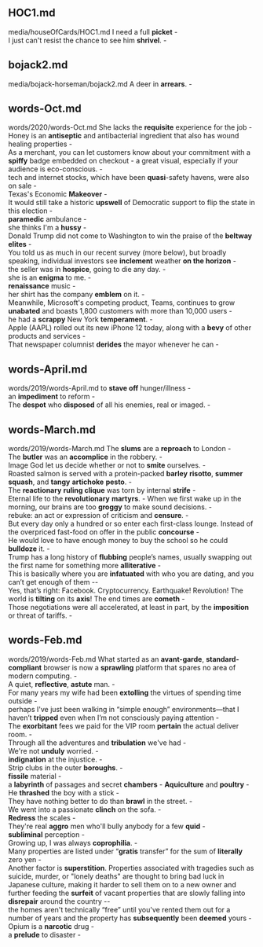## HOC1.md ## 
media/houseOfCards/HOC1.md
I need a full **picket** -  
I just can't resist the chance to see him **shrivel**. -  

## bojack2.md ## 
media/bojack-horseman/bojack2.md
A deer in **arrears**. -  

## words-Oct.md ## 
words/2020/words-Oct.md
She lacks the **requisite** experience for the job -  
Honey is an **antiseptic** and antibacterial ingredient that also has wound healing properties -  
As a merchant, you can let customers know about your commitment with a **spiffy** badge embedded on checkout - a great visual, especially if your audience is eco-conscious. -  
tech and internet stocks, which have been **quasi**-safety havens, were also on sale -  
Texas's Economic **Makeover** -  
It would still take a historic **upswell** of Democratic support to flip the state in this election -  
**paramedic** ambulance -  
she thinks I'm a **hussy** -  
Donald Trump did not come to Washington to win the praise of the **beltway elites** -  
You told us as much in our recent survey (more below), but broadly speaking, individual investors see **inclement** weather **on the horizon** -  
the seller was in **hospice**, going to die any day. -  
she is an **enigma** to me. -  
**renaissance** music -   
her shirt has the company **emblem** on it. -  
Meanwhile, Microsoft's competing product, Teams, continues to grow **unabated** and boasts 1,800 customers with more than 10,000 users -  
he had a **scrappy** New York **temperament**. -  
Apple (AAPL) rolled out its new iPhone 12 today, along with a **bevy** of other products and services -  
That newspaper columnist **derides** the mayor whenever he can -   

## words-April.md ## 
words/2019/words-April.md
to **stave off** hunger/illness -  
an **impediment** to reform -  
The **despot** who **disposed** of all his enemies, real or imaged. -  

## words-March.md ## 
words/2019/words-March.md
The **slums** are a **reproach** to London -   
The **butler** was an **accomplice** in the robbery. -  
Image God let us decide whether or not to **smite** ourselves. -   
Roasted salmon is served with a protein-packed **barley** **risotto**, **summer squash**, and **tangy** **artichoke** **pesto**. -  
The **reactionary** **ruling clique** was torn by internal **strife** -  
Eternal life to the **revolutionary** **martyrs**.  - 
When we first wake up in the morning, our brains are too **groggy** to make sound decisions. -  
rebuke: an act or expression of criticism and **censure**. -  
But every day only a hundred or so enter each first-class lounge. Instead of the overpriced fast-food on offer in the public **concourse** -  
He would love to have enough money to buy the school so he could **bulldoze** it. -  
Trump has a long history of **flubbing** people’s names, usually swapping out the first name for something more **alliterative** -  
This is basically where you are **infatuated** with who you are dating, and you can’t get enough of them --  
Yes, that’s right: Facebook. Cryptocurrency. Earthquake! Revolution! The world is **tilting** on its **axis**! The end times are **cometh** -  
Those negotiations were all accelerated, at least in part, by the **imposition** or threat of tariffs. -  

## words-Feb.md ## 
words/2019/words-Feb.md
What started as an **avant-garde**, **standard-compliant** browser is now a **sprawling** platform that spares no area of modern computing. -   
A quiet, **reflective**, **astute** man. -   
For many years my wife had been **extolling** the virtues of spending time outside -   
perhaps I've just been walking in “simple enough” environments—that I haven’t **tripped** even when I’m not consciously paying attention -    
The **exorbitant** fees we paid for the VIP room **pertain** the actual deliver room. -   
Through all the adventures and **tribulation** we've had -  
We're not **unduly** worried. -   
**indignation** at the injustice. -   
Strip clubs in the outer **boroughs**. -   
**fissile** material -   
a **labyrinth** of passages and secret **chambers** - 
**Aquiculture** and **poultry** - 
He **thrashed** the boy with a stick -  
They have nothing better to do than **brawl** in the street. -   
We went into a passionate **clinch** on the sofa. -   
**Redress** the scales -  
They're real **aggro** men who'll bully anybody for a few **quid** -   
**subliminal** perception -   
Growing up, I was always **coprophilia**. -   
Many properties are listed under “**gratis** transfer” for the sum of **literally** zero yen -   
Another factor is **superstition**. Properties associated with tragedies such as suicide, murder, or "lonely deaths" are thought to bring bad luck in Japanese culture, making it harder to sell them on to a new owner and further feeding the **surfeit** of vacant properties that are slowly falling into **disrepair** around the country --    
the homes aren't technically “free” until you've rented them out for a number of years and the property has **subsequently** been **deemed** yours - 
Opium is a **narcotic** drug -  
a **prelude** to disaster -  
